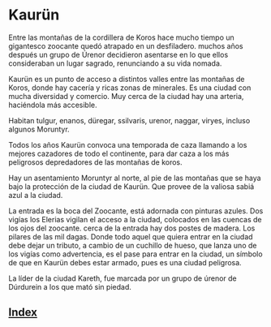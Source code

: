 # Kaurün

Entre las montañas de la cordillera de Koros hace mucho tiempo un gigantesco zoocante quedó atrapado en un desfiladero. muchos años después un grupo de Úrenor  decidieron asentarse en lo que ellos consideraban un lugar sagrado, renunciando a su vida nomada.

Kaurün es un punto de acceso a distintos valles entre las montañas de Koros, donde hay cacería y ricas zonas de minerales. Es una ciudad con mucha diversidad y comercio.  Muy cerca de la ciudad hay una arteria, haciéndola más accesible.

Habitan tulgur, enanos, düregar, ssilvaris, urenor, naggar, viryes, incluso algunos Moruntyr.

Todos los años Kaurün convoca una temporada de caza llamando a los mejores cazadores de todo el continente, para dar caza a los más peligrosos depredadores de las montañas de koros.

Hay un asentamiento Moruntyr al norte, al pie de las montañas que se haya bajo la protección de la ciudad de Kaurün. Que provee de la valiosa sabiá azul a la ciudad.

La entrada es la boca del Zoocante, está adornada con pinturas azules. Dos vigías los Elerias vigilan el acceso a la ciudad, colocados en las cuencas de los ojos del zoocante. cerca de la entrada hay dos postes de madera. Los pilares de las mil dagas. Donde todo aquel que quiera entrar en la ciudad debe dejar un tributo, a cambio de un cuchillo de hueso, que lanza uno de los vigías como advertencia, es el pase para entrar en la ciudad, un símbolo de que en Kaurün debes estar armado, pues es una ciudad peligrosa.

La líder de la ciudad Kareth, fue marcada por un grupo de úrenor de Dúrdurein a los que mató sin piedad.

## [Index](../index.md)